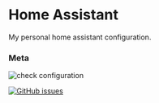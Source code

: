 # Home Assistant

My personal home assistant configuration.

### Meta

![check configuration](https://github.com/glitchcrab/homeassistant/workflows/check%20on%20merge/badge.svg)

[![GitHub issues](https://img.shields.io/github/issues/glitchcrab/homeassistant?style=for-the-badge&logo=appveyor)](https://github.com/glitchcrab/homeassistant/issues)
